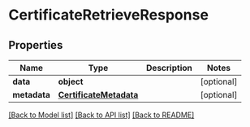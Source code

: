# CertificateRetrieveResponse

## Properties
Name | Type | Description | Notes
------------ | ------------- | ------------- | -------------
**data** | **object** |  | [optional] 
**metadata** | [**CertificateMetadata**](CertificateMetadata.md) |  | [optional] 

[[Back to Model list]](../README.md#documentation-for-models) [[Back to API list]](../README.md#documentation-for-api-endpoints) [[Back to README]](../README.md)

